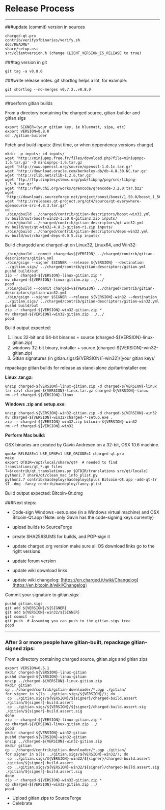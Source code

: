 Release Process
====================

* * *

###update (commit) version in sources


	charged-qt.pro
	contrib/verifysfbinaries/verify.sh
	doc/README*
	share/setup.nsi
	src/clientversion.h (change CLIENT_VERSION_IS_RELEASE to true)

###tag version in git

	git tag -a v0.8.0

###write release notes. git shortlog helps a lot, for example:

	git shortlog --no-merges v0.7.2..v0.8.0

* * *

##perform gitian builds

 From a directory containing the charged source, gitian-builder and gitian.sigs
  
	export SIGNER=(your gitian key, ie bluematt, sipa, etc)
	export VERSION=0.8.0
	cd ./gitian-builder

 Fetch and build inputs: (first time, or when dependency versions change)

	mkdir -p inputs; cd inputs/
	wget 'http://miniupnp.free.fr/files/download.php?file=miniupnpc-1.6.tar.gz' -O miniupnpc-1.6.tar.gz
	wget 'http://www.openssl.org/source/openssl-1.0.1c.tar.gz'
	wget 'http://download.oracle.com/berkeley-db/db-4.8.30.NC.tar.gz'
	wget 'http://zlib.net/zlib-1.2.6.tar.gz'
	wget 'ftp://ftp.simplesystems.org/pub/libpng/png/src/libpng-1.5.9.tar.gz'
	wget 'http://fukuchi.org/works/qrencode/qrencode-3.2.0.tar.bz2'
	wget 'http://downloads.sourceforge.net/project/boost/boost/1.50.0/boost_1_50_0.tar.bz2'
	wget 'http://releases.qt-project.org/qt4/source/qt-everywhere-opensource-src-4.8.3.tar.gz'
	cd ..
	./bin/gbuild ../charged/contrib/gitian-descriptors/boost-win32.yml
	mv build/out/boost-win32-1.50.0-gitian2.zip inputs/
	./bin/gbuild ../charged/contrib/gitian-descriptors/qt-win32.yml
	mv build/out/qt-win32-4.8.3-gitian-r1.zip inputs/
	./bin/gbuild ../charged/contrib/gitian-descriptors/deps-win32.yml
	mv build/out/charged-deps-0.0.5.zip inputs/

 Build chargedd and charged-qt on Linux32, Linux64, and Win32:
  
	./bin/gbuild --commit charged=v${VERSION} ../charged/contrib/gitian-descriptors/gitian.yml
	./bin/gsign --signer $SIGNER --release ${VERSION} --destination ../gitian.sigs/ ../charged/contrib/gitian-descriptors/gitian.yml
	pushd build/out
	zip -r charged-${VERSION}-linux-gitian.zip *
	mv charged-${VERSION}-linux-gitian.zip ../../
	popd
	./bin/gbuild --commit charged=v${VERSION} ../charged/contrib/gitian-descriptors/gitian-win32.yml
	./bin/gsign --signer $SIGNER --release ${VERSION}-win32 --destination ../gitian.sigs/ ../charged/contrib/gitian-descriptors/gitian-win32.yml
	pushd build/out
	zip -r charged-${VERSION}-win32-gitian.zip *
	mv charged-${VERSION}-win32-gitian.zip ../../
	popd

  Build output expected:

  1. linux 32-bit and 64-bit binaries + source (charged-${VERSION}-linux-gitian.zip)
  2. windows 32-bit binary, installer + source (charged-${VERSION}-win32-gitian.zip)
  3. Gitian signatures (in gitian.sigs/${VERSION}[-win32]/(your gitian key)/

repackage gitian builds for release as stand-alone zip/tar/installer exe

**Linux .tar.gz:**

	unzip charged-${VERSION}-linux-gitian.zip -d charged-${VERSION}-linux
	tar czvf charged-${VERSION}-linux.tar.gz charged-${VERSION}-linux
	rm -rf charged-${VERSION}-linux

**Windows .zip and setup.exe:**

	unzip charged-${VERSION}-win32-gitian.zip -d charged-${VERSION}-win32
	mv charged-${VERSION}-win32/charged-*-setup.exe .
	zip -r charged-${VERSION}-win32.zip bitcoin-${VERSION}-win32
	rm -rf charged-${VERSION}-win32

**Perform Mac build:**

  OSX binaries are created by Gavin Andresen on a 32-bit, OSX 10.6 machine.

	qmake RELEASE=1 USE_UPNP=1 USE_QRCODE=1 charged-qt.pro
	make
	export QTDIR=/opt/local/share/qt4  # needed to find translations/qt_*.qm files
	T=$(contrib/qt_translations.py $QTDIR/translations src/qt/locale)
	python2.7 share/qt/clean_mac_info_plist.py
	python2.7 contrib/macdeploy/macdeployqtplus Bitcoin-Qt.app -add-qt-tr $T -dmg -fancy contrib/macdeploy/fancy.plist

 Build output expected: Bitcoin-Qt.dmg

###Next steps:

* Code-sign Windows -setup.exe (in a Windows virtual machine) and
  OSX Bitcoin-Qt.app (Note: only Gavin has the code-signing keys currently)

* upload builds to SourceForge

* create SHA256SUMS for builds, and PGP-sign it

* update charged.org version
  make sure all OS download links go to the right versions

* update forum version

* update wiki download links

* update wiki changelog: [https://en.charged.it/wiki/Changelog](https://en.bitcoin.it/wiki/Changelog)

Commit your signature to gitian.sigs:

	pushd gitian.sigs
	git add ${VERSION}/${SIGNER}
	git add ${VERSION}-win32/${SIGNER}
	git commit -a
	git push  # Assuming you can push to the gitian.sigs tree
	popd

-------------------------------------------------------------------------

### After 3 or more people have gitian-built, repackage gitian-signed zips:

From a directory containing charged source, gitian.sigs and gitian zips

	export VERSION=0.5.1
	mkdir charged-${VERSION}-linux-gitian
	pushd charged-${VERSION}-linux-gitian
	unzip ../charged-${VERSION}-linux-gitian.zip
	mkdir gitian
	cp ../charged/contrib/gitian-downloader/*.pgp ./gitian/
	for signer in $(ls ../gitian.sigs/${VERSION}/); do
	 cp ../gitian.sigs/${VERSION}/${signer}/charged-build.assert ./gitian/${signer}-build.assert
	 cp ../gitian.sigs/${VERSION}/${signer}/charged-build.assert.sig ./gitian/${signer}-build.assert.sig
	done
	zip -r charged-${VERSION}-linux-gitian.zip *
	cp charged-${VERSION}-linux-gitian.zip ../
	popd
	mkdir charged-${VERSION}-win32-gitian
	pushd charged-${VERSION}-win32-gitian
	unzip ../charged-${VERSION}-win32-gitian.zip
	mkdir gitian
	cp ../charged/contrib/gitian-downloader/*.pgp ./gitian/
	for signer in $(ls ../gitian.sigs/${VERSION}-win32/); do
	 cp ../gitian.sigs/${VERSION}-win32/${signer}/charged-build.assert ./gitian/${signer}-build.assert
	 cp ../gitian.sigs/${VERSION}-win32/${signer}/charged-build.assert.sig ./gitian/${signer}-build.assert.sig
	done
	zip -r charged-${VERSION}-win32-gitian.zip *
	cp charged-${VERSION}-win32-gitian.zip ../
	popd

- Upload gitian zips to SourceForge
- Celebrate 
